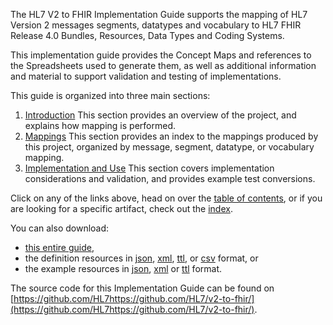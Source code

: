 The HL7 V2 to FHIR Implementation Guide supports the mapping of HL7 Version 2 messages
segments, datatypes and vocabulary to HL7 FHIR Release 4.0 Bundles, Resources, Data
Types and Coding Systems.

This implementation guide provides the Concept Maps and references to the Spreadsheets
used to generate them, as well as additional information and material to support validation
and testing of implementations.

This guide is organized into three main sections:

1. [Introduction](introduction.html)
   This section provides an overview of the project, and explains how mapping is performed.
2. [Mappings](mappingoutputs.html)
   This section provides an index to the mappings produced by this project, organized
   by message, segment, datatype, or vocabulary mapping.
3. [Implementation and Use]()
   This section covers implementation considerations and validation, and provides
   example test conversions.

Click on any of the links above, head on over the [table of contents](toc.html), or
if you are looking for a specific artifact, check out the [index](artifacts.html).

You can also download:

* [this entire guide](full-ig.zip),
* the definition resources in [json](definitions.json.zip), [xml](definitions.xml.zip), [ttl](definitions.ttl.zip), or [csv](csvs.zip) format, or
* the example resources in [json](examples.json.zip), [xml](examples.xml.zip) or [ttl](examples.ttl.zip) format.

The source code for this Implementation Guide can be found on [https://github.com/HL7https://github.com/HL7/v2-to-fhir/](https://github.com/HL7https://github.com/HL7/v2-to-fhir/).
